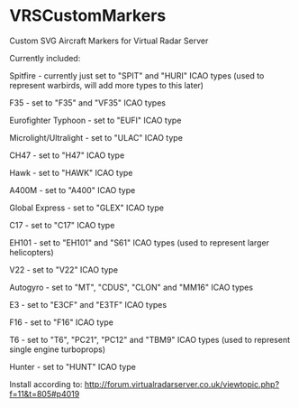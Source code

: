 # VRSCustomMarkers
Custom SVG Aircraft Markers for Virtual Radar Server

Currently included:

Spitfire - currently just set to "SPIT" and "HURI" ICAO types (used to represent warbirds, will add more types to this later)

F35 - set to "F35" and "VF35" ICAO types

Eurofighter Typhoon - set to "EUFI" ICAO type

Microlight/Ultralight - set to "ULAC" ICAO type

CH47 - set to "H47" ICAO type

Hawk - set to "HAWK" ICAO type

A400M - set to "A400" ICAO type

Global Express - set to "GLEX" ICAO type

C17 - set to "C17" ICAO type

EH101 - set to "EH101" and "S61" ICAO types (used to represent larger helicopters)

V22 - set to "V22" ICAO type

Autogyro - set to "MT", "CDUS", "CLON" and "MM16" ICAO types

E3 - set to "E3CF" and "E3TF" ICAO types

F16 - set to "F16" ICAO type

T6 - set to "T6", "PC21", "PC12" and "TBM9" ICAO types (used to represent single engine turboprops)

Hunter - set to "HUNT" ICAO type

Install according to: http://forum.virtualradarserver.co.uk/viewtopic.php?f=11&t=805#p4019
